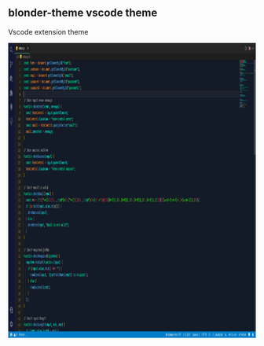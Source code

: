 ## blonder-theme vscode theme
Vscode extension theme

<img src="img/vscode-ui.png" width="600px" height="600px">